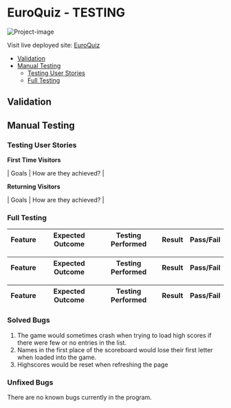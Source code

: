 # EuroQuiz - TESTING

![Project-image]()

Visit live deployed site: [EuroQuiz]()

* [Validation](#validator-testing)
* [Manual Testing](#manual-testing)
  * [Testing User Stories](#testing-user-stories)
  * [Full Testing](#full-testing)

## Validation



## Manual Testing

### Testing User Stories

__First Time Visitors__

| Goals | How are they achieved? |

__Returning Visitors__

|  Goals | How are they achieved? |

### Full Testing

| Feature | Expected Outcome | Testing Performed | Result | Pass/Fail |
| --- | --- | --- | --- | --- |

| Feature | Expected Outcome | Testing Performed | Result | Pass/Fail |
| --- | --- | --- | --- | --- |

| Feature | Expected Outcome | Testing Performed | Result | Pass/Fail |
| --- | --- | --- | --- | --- |

### Solved Bugs

1. The game would sometimes crash when trying to load high scores if there were few or no entries in the list.
2. Names in the first place of the scoreboard would lose their first letter when loaded into the game.
3. Highscores would be reset when refreshing the page

### Unfixed Bugs

There are no known bugs currently in the program.